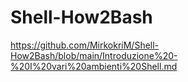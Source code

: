 # Shell-How2Bash
https://github.com/MirkokriM/Shell-How2Bash/blob/main/Introduzione%20-%20I%20vari%20ambienti%20Shell.md
